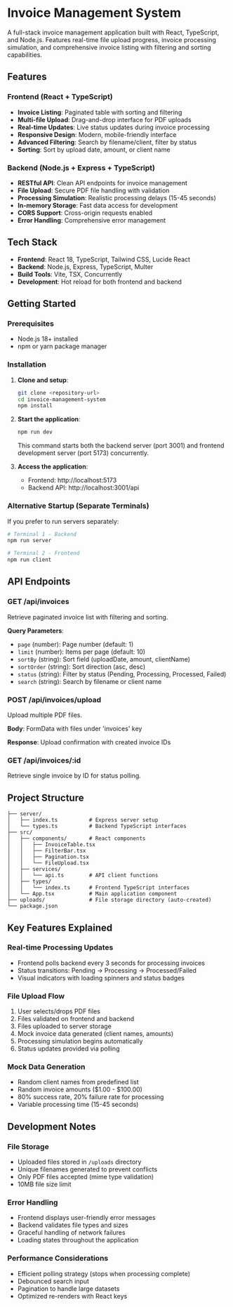 # Invoice Management System

A full-stack invoice management application built with React, TypeScript, and Node.js. Features real-time file upload progress, invoice processing simulation, and comprehensive invoice listing with filtering and sorting capabilities.

## Features

### Frontend (React + TypeScript)

- **Invoice Listing**: Paginated table with sorting and filtering
- **Multi-file Upload**: Drag-and-drop interface for PDF uploads
- **Real-time Updates**: Live status updates during invoice processing
- **Responsive Design**: Modern, mobile-friendly interface
- **Advanced Filtering**: Search by filename/client, filter by status
- **Sorting**: Sort by upload date, amount, or client name

### Backend (Node.js + Express + TypeScript)

- **RESTful API**: Clean API endpoints for invoice management
- **File Upload**: Secure PDF file handling with validation
- **Processing Simulation**: Realistic processing delays (15-45 seconds)
- **In-memory Storage**: Fast data access for development
- **CORS Support**: Cross-origin requests enabled
- **Error Handling**: Comprehensive error management

## Tech Stack

- **Frontend**: React 18, TypeScript, Tailwind CSS, Lucide React
- **Backend**: Node.js, Express, TypeScript, Multer
- **Build Tools**: Vite, TSX, Concurrently
- **Development**: Hot reload for both frontend and backend

## Getting Started

### Prerequisites

- Node.js 18+ installed
- npm or yarn package manager

### Installation

1. **Clone and setup**:

   ```bash
   git clone <repository-url>
   cd invoice-management-system
   npm install
   ```

2. **Start the application**:

   ```bash
   npm run dev
   ```

   This command starts both the backend server (port 3001) and frontend development server (port 5173) concurrently.

3. **Access the application**:
   - Frontend: http://localhost:5173
   - Backend API: http://localhost:3001/api

### Alternative Startup (Separate Terminals)

If you prefer to run servers separately:

```bash
# Terminal 1 - Backend
npm run server

# Terminal 2 - Frontend
npm run client
```

## API Endpoints

### GET /api/invoices

Retrieve paginated invoice list with filtering and sorting.

**Query Parameters**:

- `page` (number): Page number (default: 1)
- `limit` (number): Items per page (default: 10)
- `sortBy` (string): Sort field (uploadDate, amount, clientName)
- `sortOrder` (string): Sort direction (asc, desc)
- `status` (string): Filter by status (Pending, Processing, Processed, Failed)
- `search` (string): Search by filename or client name

### POST /api/invoices/upload

Upload multiple PDF files.

**Body**: FormData with files under 'invoices' key

**Response**: Upload confirmation with created invoice IDs

### GET /api/invoices/:id

Retrieve single invoice by ID for status polling.

## Project Structure

```
├── server/
│   ├── index.ts          # Express server setup
│   └── types.ts          # Backend TypeScript interfaces
├── src/
│   ├── components/       # React components
│   │   ├── InvoiceTable.tsx
│   │   ├── FilterBar.tsx
│   │   ├── Pagination.tsx
│   │   └── FileUpload.tsx
│   ├── services/
│   │   └── api.ts        # API client functions
│   ├── types/
│   │   └── index.ts      # Frontend TypeScript interfaces
│   └── App.tsx           # Main application component
├── uploads/              # File storage directory (auto-created)
└── package.json
```

## Key Features Explained

### Real-time Processing Updates

- Frontend polls backend every 3 seconds for processing invoices
- Status transitions: Pending → Processing → Processed/Failed
- Visual indicators with loading spinners and status badges

### File Upload Flow

1. User selects/drops PDF files
2. Files validated on frontend and backend
3. Files uploaded to server storage
4. Mock invoice data generated (client names, amounts)
5. Processing simulation begins automatically
6. Status updates provided via polling

### Mock Data Generation

- Random client names from predefined list
- Random invoice amounts ($1.00 - $100.00)
- 80% success rate, 20% failure rate for processing
- Variable processing time (15-45 seconds)

## Development Notes

### File Storage

- Uploaded files stored in `/uploads` directory
- Unique filenames generated to prevent conflicts
- Only PDF files accepted (mime type validation)
- 10MB file size limit

### Error Handling

- Frontend displays user-friendly error messages
- Backend validates file types and sizes
- Graceful handling of network failures
- Loading states throughout the application

### Performance Considerations

- Efficient polling strategy (stops when processing complete)
- Debounced search input
- Pagination to handle large datasets
- Optimized re-renders with React keys
